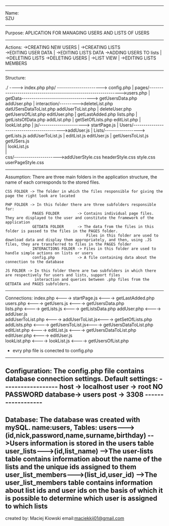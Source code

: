 -------------------------------------------------------------------------------------------
Name:            
                                    SZU

-------------------------------------------------------------------------------------------
Purpose:
            APLICATION FOR MANAGING USERS AND LISTS OF USERS

-------------------------------------------------------------------------------------------
Actions:
    ->CREATING NEW USERS        |   ->CREATING LISTS    
    ->EDITING USER DATA         |   ->EDITING LISTS DATA
    ->ADDING USERS TO lists     |   ->DELETING LISTS
    ->DELETING USERS            |   ->LIST VIEW
                                |   ->EDITING LISTS MEMBERS

-------------------------------------------------------------------------------------------
Structure:

./ ----> index.php
         php/ ---------------------->  config.php
         |                             pages/---------------------------------------------------------------->users.php
         |                             getData-----------------------------------> getUsersData.php           addUser.php
         |                             interaction/--------->deleteList.php        datUSersDataToList.php     addUserToList.php
         |                                                   deleteUser.php        getUsersOfList.php         editUser.php
         |                                                                         getLastAdded.php           lists.php
         |                                                                         getListsOfData.php         addList.php
         |                                                                         getSetOfLists.php          editList.php
         |                                                                                                    lookList.php
         |
          js/----------------------> startPage.js
         |                           Users/------------------------------------------->addUser.js
         |                           Lists/-----------------> getLists.js              addUserToList.js 
         |                                                     editList.js              editUser.js 
         |                                                     getUsersToList.js        getUSers.js  
         |                                                     lookList.js               
         |                                                               
         css/---------------------->addUserStyle.css
                                    headerStyle.css
                                    style.css
                                    userPageStyle.css

-------------------------------------------------------------------------------------------
Assumption:
    There are three main folders in the application structure, the name of each corresponds to the stored files.

    CSS FOLDER -> The folder in which the files responsible for giving the page the right look are located

    PHP FOLDER -> In this folder there are three subfolders responsible for:
                PAGES FOLDER        -> Contains individual page files. They are displayed to the user and constitute the framework of the application
                GETDATA FOLDER      -> The data from the files in this folder is passed to the files in the PAGES folder.
                                        Files in this folder are used to download data and display them appropriately, and then, using .JS files, they are transferred to files in the PAGES folder
                INTERACTIONS FOLDER -> Files in this folder are used to handle simple actions on lists or users
                config.php          -> A file containing data about the connection to the database

    JS FOLDER -> In this folder there are two subfolders in which there are respectively for users and lists, support files
                 interaction and queries between .php files from the GETDATA and PAGES subfolders.           

-------------------------------------------------------------------------------------------
Connections:
    index.php           <---->  startPage.js    <---->  getLastAdded.php
    users.php           <---->  getUsers.js     <---->  getUsersData.php    
    lists.php           <---->  getLists.js     <---->  getListsData.php
    addUser.php         <---->  addUser.js      
    addUserToList.php   <---->  addUserToList.js<---->  getSetOfLists.php
    addLists.php        <---->  getUsersToList.js<----> getUsersDataToList.php
    editList.php        <---->  editList.js      <----> getUsersDataToList.php
    editUser.php        <---->  editUser.js    
    lookList.php        <---->  lookList.js      <----> getUsersOfList.php

+ evry php file is conected to config.php
-------------------------------------------------------------------------------------------
Configuration:
    The config.php file contains database connection settings.
    Default settings:
    ------------------
    host -> localhost
    user -> root
    NO PASSWORD
    database-> users
    post -> 3308
    ------------------
-------------------------------------------------------------------------------------------
Database:
    The database was created with mySQL.
    name:users,
    Tables: 
        users--->(id,nick,password,name,surname,birthday) -->Users information is stored in the users table
        user_lists--->(id,list_name)                      -->The user-lists table contains information about the name of the lists and the unique ids assigned to them
        user_list_members--->(list_id,user_id)            -->The user_list_members table contains information about list ids and user ids on the basis of which it is possible to determine which user is assigned to which lists
-------------------------------------------------------------------------------------------
created by:
Maciej Kiowski 
email:maciekkij01@gmail.com

